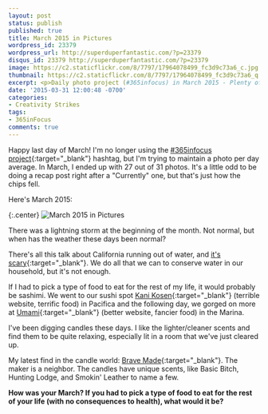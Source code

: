 ```yaml
---
layout: post
status: publish
published: true
title: March 2015 in Pictures
wordpress_id: 23379
wordpress_url: http://superduperfantastic.com/?p=23379
disqus_id: 23379 http://superduperfantastic.com/?p=23379
image: https://c2.staticflickr.com/8/7797/17964078499_fc3d9c73a6_c.jpg
thumbnail: https://c2.staticflickr.com/8/7797/17964078499_fc3d9c73a6_q.jpg
excerpt: <p>Daily photo project (#365infocus) in March 2015 - Plenty of Fresca and Sergio photos, lightning in SF, our short trip to Carmel, and a whole lot of sashimi.</p>
date: '2015-03-31 12:00:48 -0700'
categories:
- Creativity Strikes
tags:
- 365inFocus
comments: true
---
```

Happy last day of March! I'm no longer using the [#365infocus project](http://365infocus.com/ "#365inFocus"){:target="_blank"} hashtag, but I'm trying to maintain a photo per day average. In March, I ended up with 27 out of 31 photos. It's a little odd to be doing a recap post right after a "Currently" one, but that's just how the chips fell.

Here's March 2015:

{:.center}
![March 2015 in Pictures](https://farm8.staticflickr.com/7617/16985015242_af6c9074e4_h.jpg)

There was a lightning storm at the beginning of the month. Not normal, but when has the weather these days been normal?

There's all this talk about California running out of water, and [it's scary](http://www.refinery29.com/2015/03/84159/california-water-shortage-2016-problem#ZGCeC0:DldY "California Water Shortage"){:target="_blank"}. We do all that we can to conserve water in our household, but it's not enough.

If I had to pick a type of food to eat for the rest of my life, it would probably be sashimi. We went to our sushi spot [Kani Kosen](http://kanikosen.com/){:target="_blank"} (terrible website, terrific food) in Pacifica and the following day, we gorged on more at [Umami](http://www.umamisf.com/){:target="_blank"} (better website, fancier food) in the Marina.

I've been digging candles these days. I like the lighter/cleaner scents and find them to be quite relaxing, especially lit in a room that we've just cleared up.

My latest find in the candle world: [Brave Made](https://www.etsy.com/shop/BraveMade){:target="_blank"}. The maker is a neighbor. The candles have unique scents, like Basic Bitch, Hunting Lodge, and Smokin' Leather to name a few.

**How was your March? If you had to pick a type of food to eat for the rest of your life (with no consequences to health), what would it be?**
